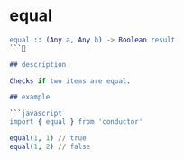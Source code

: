 # equal

````erlang
equal :: (Any a, Any b) -> Boolean result
```

## description

Checks if two items are equal.

## example

```javascript
import { equal } from 'conductor'

equal(1, 1) // true
equal(1, 2) // false
````
